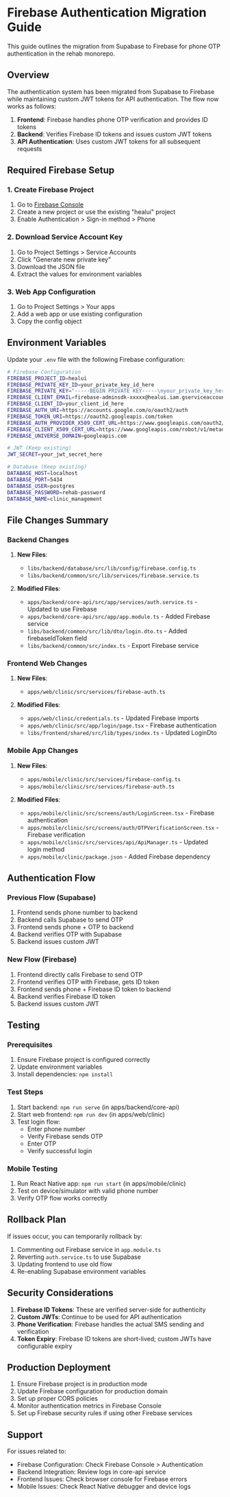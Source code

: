 # Firebase Authentication Migration Guide

This guide outlines the migration from Supabase to Firebase for phone OTP authentication in the rehab monorepo.

## Overview

The authentication system has been migrated from Supabase to Firebase while maintaining custom JWT tokens for API authentication. The flow now works as follows:

1. **Frontend**: Firebase handles phone OTP verification and provides ID tokens
2. **Backend**: Verifies Firebase ID tokens and issues custom JWT tokens
3. **API Authentication**: Uses custom JWT tokens for all subsequent requests

## Required Firebase Setup

### 1. Create Firebase Project

1. Go to [Firebase Console](https://console.firebase.google.com/)
2. Create a new project or use the existing "healui" project
3. Enable Authentication > Sign-in method > Phone

### 2. Download Service Account Key

1. Go to Project Settings > Service Accounts
2. Click "Generate new private key"
3. Download the JSON file
4. Extract the values for environment variables

### 3. Web App Configuration

1. Go to Project Settings > Your apps
2. Add a web app or use existing configuration
3. Copy the config object

## Environment Variables

Update your `.env` file with the following Firebase configuration:

```bash
# Firebase Configuration
FIREBASE_PROJECT_ID=healui
FIREBASE_PRIVATE_KEY_ID=your_private_key_id_here
FIREBASE_PRIVATE_KEY="-----BEGIN PRIVATE KEY-----\nyour_private_key_here\n-----END PRIVATE KEY-----"
FIREBASE_CLIENT_EMAIL=firebase-adminsdk-xxxxx@healui.iam.gserviceaccount.com
FIREBASE_CLIENT_ID=your_client_id_here
FIREBASE_AUTH_URI=https://accounts.google.com/o/oauth2/auth
FIREBASE_TOKEN_URI=https://oauth2.googleapis.com/token
FIREBASE_AUTH_PROVIDER_X509_CERT_URL=https://www.googleapis.com/oauth2/v1/certs
FIREBASE_CLIENT_X509_CERT_URL=https://www.googleapis.com/robot/v1/metadata/x509/firebase-adminsdk-xxxxx%40healui.iam.gserviceaccount.com
FIREBASE_UNIVERSE_DOMAIN=googleapis.com

# JWT (Keep existing)
JWT_SECRET=your_jwt_secret_here

# Database (Keep existing)
DATABASE_HOST=localhost
DATABASE_PORT=5434
DATABASE_USER=postgres
DATABASE_PASSWORD=rehab-password
DATABASE_NAME=clinic_management
```

## File Changes Summary

### Backend Changes

1. **New Files**:
   - `libs/backend/database/src/lib/config/firebase.config.ts`
   - `libs/backend/common/src/lib/services/firebase.service.ts`

2. **Modified Files**:
   - `apps/backend/core-api/src/app/services/auth.service.ts` - Updated to use Firebase
   - `apps/backend/core-api/src/app/app.module.ts` - Added Firebase service
   - `libs/backend/common/src/lib/dto/login.dto.ts` - Added firebaseIdToken field
   - `libs/backend/common/src/index.ts` - Export Firebase service

### Frontend Web Changes

1. **New Files**:
   - `apps/web/clinic/src/services/firebase-auth.ts`

2. **Modified Files**:
   - `apps/web/clinic/credentials.ts` - Updated Firebase imports
   - `apps/web/clinic/src/app/login/page.tsx` - Firebase authentication
   - `libs/frontend/shared/src/lib/types/index.ts` - Updated LoginDto

### Mobile App Changes

1. **New Files**:
   - `apps/mobile/clinic/src/services/firebase-config.ts`
   - `apps/mobile/clinic/src/services/firebase-auth.ts`

2. **Modified Files**:
   - `apps/mobile/clinic/src/screens/auth/LoginScreen.tsx` - Firebase authentication
   - `apps/mobile/clinic/src/screens/auth/OTPVerificationScreen.tsx` - Firebase verification
   - `apps/mobile/clinic/src/services/api/ApiManager.ts` - Updated login method
   - `apps/mobile/clinic/package.json` - Added Firebase dependency

## Authentication Flow

### Previous Flow (Supabase)
1. Frontend sends phone number to backend
2. Backend calls Supabase to send OTP
3. Frontend sends phone + OTP to backend
4. Backend verifies OTP with Supabase
5. Backend issues custom JWT

### New Flow (Firebase)
1. Frontend directly calls Firebase to send OTP
2. Frontend verifies OTP with Firebase, gets ID token
3. Frontend sends phone + Firebase ID token to backend
4. Backend verifies Firebase ID token
5. Backend issues custom JWT

## Testing

### Prerequisites
1. Ensure Firebase project is configured correctly
2. Update environment variables
3. Install dependencies: `npm install`

### Test Steps
1. Start backend: `npm run serve` (in apps/backend/core-api)
2. Start web frontend: `npm run dev` (in apps/web/clinic)
3. Test login flow:
   - Enter phone number
   - Verify Firebase sends OTP
   - Enter OTP
   - Verify successful login

### Mobile Testing
1. Run React Native app: `npm run start` (in apps/mobile/clinic)
2. Test on device/simulator with valid phone number
3. Verify OTP flow works correctly

## Rollback Plan

If issues occur, you can temporarily rollback by:

1. Commenting out Firebase service in `app.module.ts`
2. Reverting `auth.service.ts` to use Supabase
3. Updating frontend to use old flow
4. Re-enabling Supabase environment variables

## Security Considerations

1. **Firebase ID Tokens**: These are verified server-side for authenticity
2. **Custom JWTs**: Continue to be used for API authentication
3. **Phone Verification**: Firebase handles the actual SMS sending and verification
4. **Token Expiry**: Firebase ID tokens are short-lived; custom JWTs have configurable expiry

## Production Deployment

1. Ensure Firebase project is in production mode
2. Update Firebase configuration for production domain
3. Set up proper CORS policies
4. Monitor authentication metrics in Firebase Console
5. Set up Firebase security rules if using other Firebase services

## Support

For issues related to:
- Firebase Configuration: Check Firebase Console > Authentication
- Backend Integration: Review logs in core-api service
- Frontend Issues: Check browser console for Firebase errors
- Mobile Issues: Check React Native debugger and device logs